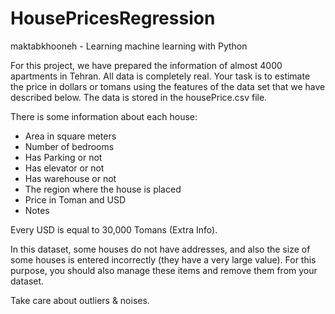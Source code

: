 # HousePricesRegression
maktabkhooneh - Learning machine learning with Python

For this project, we have prepared the information of almost 4000 apartments in Tehran. All data is completely real. Your task is to estimate the price in dollars or tomans using the features of the data set that we have described below. The data is stored in the housePrice.csv file.

There is some information about each house:

- Area in square meters
- Number of bedrooms
- Has Parking or not
- Has elevator or not
- Has warehouse or not
- The region where the house is placed
- Price in Toman and USD
- Notes

Every USD is equal to 30,000 Tomans (Extra Info).

In this dataset, some houses do not have addresses, and also the size of some houses is entered incorrectly (they have a very large value). For this purpose, you should also manage these items and remove them from your dataset.

Take care about outliers & noises.
